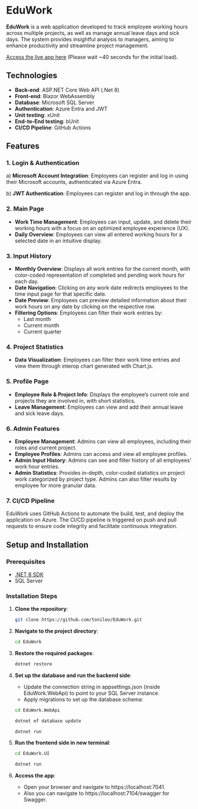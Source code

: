 # EduWork

**EduWork** is a web application developed to track employee working hours across multiple projects, as well as manage annual leave days and sick days. The system provides insightful analysis to managers, aiming to enhance productivity and streamline project management.

[Access the live app here](https://eduwork2024.azurewebsites.net/) (Please wait ~40 seconds for the initial load).

## Technologies

- **Back-end**: ASP.NET Core Web API (.Net 8)
- **Front-end**: Blazor WebAssembly
- **Database**: Microsoft SQL Server
- **Authentication**: Azure Entra and JWT
- **Unit testing**: xUnit
- **End-to-End testing**: bUnit
- **CI/CD Pipeline**: GitHub Actions

## Features

### 1. **Login & Authentication**
a) **Microsoft Account Integration**: Employees can register and log in using their Microsoft accounts, authenticated via Azure Entra.

b) **JWT Authentication**: Employees can register and log in through the app.
  
### 2. **Main Page**
- **Work Time Management**: Employees can input, update, and delete their working hours with a focus on an optimized employee experience (UX).
- **Daily Overview**: Employees can view all entered working hours for a selected date in an intuitive display.

### 3. **Input History**
- **Monthly Overview**: Displays all work entries for the current month, with color-coded representation of completed and pending work hours for each day.
- **Date Navigation**: Clicking on any work date redirects employees to the time input page for that specific date.
- **Date Preview**: Employees can preview detailed information about their work hours on any date by clicking on the respective row.
- **Filtering Options**: Employees can filter their work entries by:
  - Last month
  - Current month
  - Current quarter

### 4. **Project Statistics**
- **Data Visualization**: Employees can filter their work time entries and view them through interop chart generated with Chart.js.

### 5. **Profile Page**
- **Employee Role & Project Info**: Displays the employee’s current role and projects they are involved in, with short statistics.
- **Leave Management**: Employees can view and add their annual leave and sick leave days.

### 6. **Admin Features**
- **Employee Management**: Admins can view all employees, including their roles and current project.
- **Employee Profiles**: Admins can access and view all employee profiles.
- **Admin Input History**: Admins can see and filter history of all employees' work hour entries.
- **Admin Statistics**: Provides in-depth, color-coded statistics on project work categorized by project type. Admins can also filter results by employee for more granular data.

### 7. **CI/CD Pipeline**

EduWork uses GitHub Actions to automate the build, test, and deploy the application on Azure. The CI/CD pipeline is triggered on push and pull requests to ensure code integrity and facilitate continuous integration.

## Setup and Installation

### Prerequisites
- [.NET 8 SDK](https://dotnet.microsoft.com/download)
- SQL Server

### Installation Steps
1. **Clone the repository**:
   ```bash
   git clone https://github.com/tonileo/EduWork.git
   
2. **Navigate to the project directory**:
   ```bash
   cd EduWork

3. **Restore the required packages**:
   ```bash
   dotnet restore

4. **Set up the database and run the backend side**:
   - Update the connection string in appsettings.json (inside EduWork.WebApi) to point to your SQL Server instance.
   - Apply migrations to set up the database schema:

   ~~~ bash
   cd EduWork.WebApi
   ~~~
   ~~~ bash
   dotnet ef database update
   ~~~
   ~~~ bash
   dotnet run
   ~~~ 

5. **Run the frontend side in new terminal**:

   ~~~ bash
   cd EduWork.UI
   ~~~
   ~~~ bash
   dotnet run
   ~~~ 

7. **Access the app**:
   - Open your browser and navigate to https://localhost:7041.
   - Also you can navigate to https://localhost:7104/swagger for Swagger.
